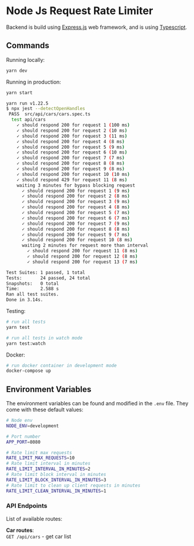 # Node Js Request Rate Limiter 

Backend is build using [Express.js](https://expressjs.com/) web framework, and is using [Typescript](https://www.typescriptlang.org/).

## Commands

Running locally:

```bash
yarn dev
```

Running in production:

```bash
yarn start

yarn run v1.22.5
$ npx jest --detectOpenHandles
 PASS  src/api/cars/cars.spec.ts
  test api/cars
    ✓ should respond 200 for request 1 (100 ms)
    ✓ should respond 200 for request 2 (10 ms)
    ✓ should respond 200 for request 3 (11 ms)
    ✓ should respond 200 for request 4 (8 ms)
    ✓ should respond 200 for request 5 (9 ms)
    ✓ should respond 200 for request 6 (10 ms)
    ✓ should respond 200 for request 7 (7 ms)
    ✓ should respond 200 for request 8 (8 ms)
    ✓ should respond 200 for request 9 (8 ms)
    ✓ should respond 200 for request 10 (10 ms)
    ✓ should respond 429 for request 11 (8 ms)
    waiting 3 minutes for bypass blocking request
      ✓ should respond 200 for request 1 (9 ms)
      ✓ should respond 200 for request 2 (8 ms)
      ✓ should respond 200 for request 3 (9 ms)
      ✓ should respond 200 for request 4 (8 ms)
      ✓ should respond 200 for request 5 (7 ms)
      ✓ should respond 200 for request 6 (7 ms)
      ✓ should respond 200 for request 7 (9 ms)
      ✓ should respond 200 for request 8 (8 ms)
      ✓ should respond 200 for request 9 (7 ms)
      ✓ should respond 200 for request 10 (8 ms)
      waiting 2 minutes for request more than interval
        ✓ should respond 200 for request 11 (8 ms)
        ✓ should respond 200 for request 12 (8 ms)
        ✓ should respond 200 for request 13 (7 ms)

Test Suites: 1 passed, 1 total
Tests:       24 passed, 24 total
Snapshots:   0 total
Time:        2.588 s
Ran all test suites.
Done in 3.14s.
```

Testing:

```bash
# run all tests
yarn test

# run all tests in watch mode
yarn test:watch
```

Docker:

```bash
# run docker container in development mode
docker-compose up
```

## Environment Variables

The environment variables can be found and modified in the `.env` file. They come with these default values:

```bash
# Node env
NODE_ENV=development

# Port number
APP_PORT=8080

# Rate limit max requests
RATE_LIMIT_MAX_REQUESTS=10 
# Rate limit interval in minutes
RATE_LIMIT_INTERVAL_IN_MINUTES=2
# Rate limit block interval in minutes
RATE_LIMIT_BLOCK_INTERVAL_IN_MINUTES=3
# Rate limit to clean up client requests in minutes
RATE_LIMIT_CLEAN_INTERVAL_IN_MINUTES=1
```

### API Endpoints

List of available routes:

**Car routes**:\
`GET /api/cars` - get car list